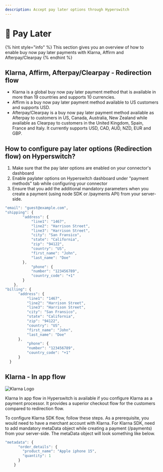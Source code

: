 ```yaml
---
description: Accept pay later options through Hyperswitch
---
```


# 📆 Pay Later

{% hint style="info" %}
This section gives you an overview of how to enable buy now pay later payments with Klarna, Affirm and Afterpay/Clearpay
{% endhint %}

## Klarna, Affirm, Afterpay/Clearpay - Redirection flow

* Klarna is a global buy now pay later payment method that is available in more than 19 countries and supports 10 currencies.
* Affirm is a buy now pay later payment method available to US customers and supports USD.
* Afterpay/Clearpay is a buy now pay later payment method available as Afterpay to customers in US, Canada, Australia, New Zealand while available as Clearpay to customers in the United Kingdom, Spain, France and Italy. It currently supports USD, CAD, AUD, NZD, EUR and GBP.

## **How to configure pay later options (Redirection flow) on Hyperswitch?**

1. Make sure that the pay later options are enabled on your connector's dashboard
2. Enable paylater options on Hyperswitch dashboard under "payment methods" tab while configuring your connector
3. Ensure that you add the additional mandatory parameters when you create a payment (using node SDK or /payments API) from your server-side.

```js
"email": "guest@example.com",
"shipping": {
        "address": {
            "line1": "1467",
            "line2": "Harrison Street",
            "line3": "Harrison Street",
            "city": "San Fransico",
            "state": "California",
            "zip": "94122",
            "country": "US",
            "first_name": "John",
            "last_name": "Doe"
        },
            "phone": {
            "number": "123456789",
            "country_code": "+1"
        }
    },
"billing": {
      "address": {
          "line1": "1467",
          "line2": "Harrison Street",
          "line3": "Harrison Street",
          "city": "San Fransico",
          "state": "California",
          "zip": "94122",
          "country": "US",
          "first_name": "John",
          "last_name": "Doe"
      },
          "phone": {
          "number": "123456789",
          "country_code": "+1"
      }
  }
```

## Klarna - In app flow

![Klarna Logo](https://hyperswitchpay.com/icons/homePageIcons/logos/klarnaLogo.svg)

Klarna In app flow in Hyperswitch is available if you configure Klarna as a payment processor. It provides a superior checkout flow for the customers compared to redirection flow.

To configure Klarna SDK flow, follow these steps. As a prerequisite, you would need to have a merchant account with Klarna. For Klarna SDK, need to add mandatory metaData object while creating a payment (/payments) from your server-side. The metaData object will look something like below.

```js
"metadata": {
      "order_details": {
        "product_name": "Apple iphone 15",
        "quantity": 1
      }
    }
```
